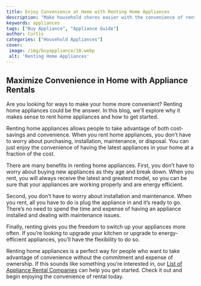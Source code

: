 ```yaml
---
title: Enjoy Convenience at Home with Renting Home Appliances
description: "Make household chores easier with the convenience of renting home appliances Get everything you need to complete daily tasks without the commitment of ownership"
keywords: appliances
tags: ["Buy Appliance", "Appliance Guide"]
author: Curtis
categories: ["Household Appliances"]
cover: 
 image: /img/buyappliance/18.webp
 alt: 'Renting Home Appliances'
---
```

## Maximize Convenience in Home with Appliance Rentals 
Are you looking for ways to make your home more convenient? Renting home appliances could be the answer. In this blog, we'll explore why it makes sense to rent home appliances and how to get started. 

Renting home appliances allows people to take advantage of both cost-savings and convenience. When you rent home appliances, you don’t have to worry about purchasing, installation, maintenance, or disposal. You can just enjoy the convenience of having the latest appliances in your home at a fraction of the cost. 

There are many benefits in renting home appliances. First, you don’t have to worry about buying new appliances as they age and break down. When you rent, you will always receive the latest and greatest model, so you can be sure that your appliances are working properly and are energy efficient. 

Second, you don’t have to worry about installation and maintenance. When you rent, all you have to do is plug the appliance in and it’s ready to go. There’s no need to spend the time and expense of having an appliance installed and dealing with maintenance issues. 

Finally, renting gives you the freedom to switch up your appliances more often. If you’re looking to upgrade your kitchen or upgrade to energy-efficient appliances, you’ll have the flexibility to do so. 

Renting home appliances is a perfect way for people who want to take advantage of convenience without the commitment and expense of ownership. If this sounds like something you’re interested in, our [List of Appliance Rental Companies](./pages/appliance-rental) can help you get started. Check it out and begin enjoying the convenience of rental today.
